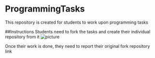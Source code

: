 # ProgrammingTasks
This repository is created for students to work upon programming tasks

##Instructions
Students need to fork the tasks and create their individual repository from it
![picture](https://github.com/MIETDevelopers/ProgrammingTasks/blob/master/clone1.jpg)

Once their work is done, they need to report their original fork repository link
